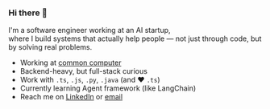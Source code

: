 ### Hi there 👋

I'm a software engineer working at an AI startup,<br>
where I build systems that actually help people — not just through code, but by solving real problems.

- Working at [common computer](https://comcom.ai/)
- Backend-heavy, but full-stack curious
- Work with `.ts`, `.js`, `.py`, `.java` (and ❤️ `.ts`)
- Currently learning Agent framework (like LangChain)
- Reach me on [LinkedIn](https://www.linkedin.com/in/ajy9844) or [email](mailto:ajy09844@gmail.com)
